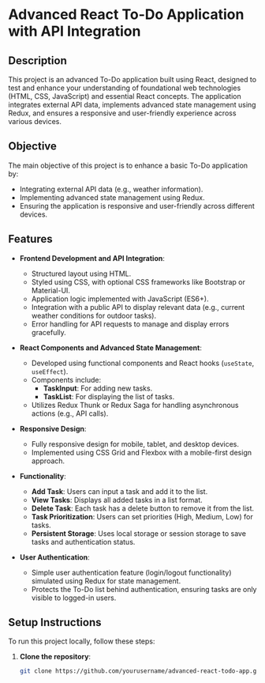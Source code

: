 # Advanced React To-Do Application with API Integration

## Description
This project is an advanced To-Do application built using React, designed to test and enhance your understanding of foundational web technologies (HTML, CSS, JavaScript) and essential React concepts. The application integrates external API data, implements advanced state management using Redux, and ensures a responsive and user-friendly experience across various devices.

## Objective
The main objective of this project is to enhance a basic To-Do application by:
- Integrating external API data (e.g., weather information).
- Implementing advanced state management using Redux.
- Ensuring the application is responsive and user-friendly across different devices.

## Features
- **Frontend Development and API Integration**:
  - Structured layout using HTML.
  - Styled using CSS, with optional CSS frameworks like Bootstrap or Material-UI.
  - Application logic implemented with JavaScript (ES6+).
  - Integration with a public API to display relevant data (e.g., current weather conditions for outdoor tasks).
  - Error handling for API requests to manage and display errors gracefully.

- **React Components and Advanced State Management**:
  - Developed using functional components and React hooks (`useState`, `useEffect`).
  - Components include:
    - **TaskInput**: For adding new tasks.
    - **TaskList**: For displaying the list of tasks.
  - Utilizes Redux Thunk or Redux Saga for handling asynchronous actions (e.g., API calls).

- **Responsive Design**:
  - Fully responsive design for mobile, tablet, and desktop devices.
  - Implemented using CSS Grid and Flexbox with a mobile-first design approach.

- **Functionality**:
  - **Add Task**: Users can input a task and add it to the list.
  - **View Tasks**: Displays all added tasks in a list format.
  - **Delete Task**: Each task has a delete button to remove it from the list.
  - **Task Prioritization**: Users can set priorities (High, Medium, Low) for tasks.
  - **Persistent Storage**: Uses local storage or session storage to save tasks and authentication status.

- **User  Authentication**:
  - Simple user authentication feature (login/logout functionality) simulated using Redux for state management.
  - Protects the To-Do list behind authentication, ensuring tasks are only visible to logged-in users.

## Setup Instructions
To run this project locally, follow these steps:

1. **Clone the repository**:
   ```bash
   git clone https://github.com/yourusername/advanced-react-todo-app.git
